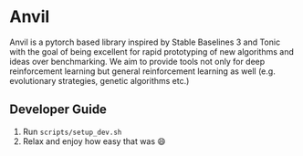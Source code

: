 # Anvil
Anvil is a pytorch based library inspired by Stable Baselines 3 and Tonic with the goal of being excellent for rapid prototyping of new algorithms and ideas over benchmarking. We aim to provide tools not only for deep reinforcement learning but general reinforcement learning as well (e.g. evolutionary strategies, genetic algorithms etc.)

## Developer Guide
1. Run `scripts/setup_dev.sh`
2. Relax and enjoy how easy that was 😄
